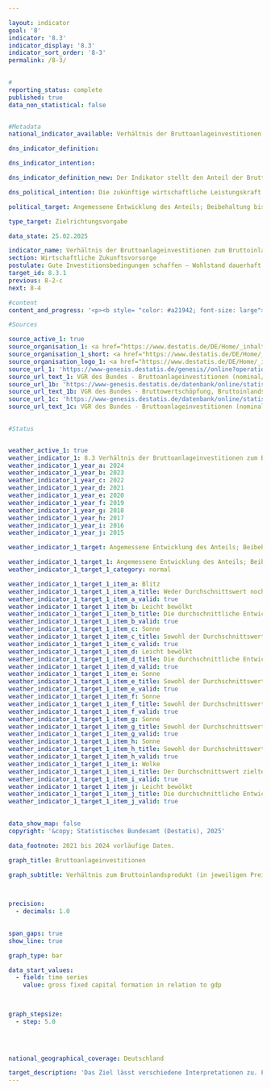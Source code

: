 ```yaml
---

layout: indicator        
goal: '8'        
indicator: '8.3'        
indicator_display: '8.3'        
indicator_sort_order: '8-3'        
permalink: /8-3/        
        

#
reporting_status: complete        
published: true        
data_non_statistical: false        


#Metadata        
national_indicator_available: Verhältnis der Bruttoanlageinvestitionen zum Bruttoinlandsprodukt (Investitionsquote)        

dns_indicator_definition:         

dns_indicator_intention:         

dns_indicator_definition_new: Der Indikator stellt den Anteil der Bruttoanlageinvestitionen am nominalen Bruttoinlandsprodukt (BIP) dar.        

dns_political_intention: Die zukünftige wirtschaftliche Leistungskraft und die Wettbewerbsfähigkeit einer Volkswirtschaft hängen entscheidend von den Investitionen der Unternehmen und des Staates ab.        

political_target: Angemessene Entwicklung des Anteils; Beibehaltung bis 2030        

type_target: Zielrichtungsvorgabe        

data_state: 25.02.2025        

indicator_name: Verhältnis der Bruttoanlageinvestitionen zum Bruttoinlandsprodukt (Investitionsquote)        
section: Wirtschaftliche Zukunftsvorsorge        
postulate: Gute Investitionsbedingungen schaffen – Wohlstand dauerhaft erhalten        
target_id: 8.3.1        
previous: 8-2-c        
next: 8-4        

#content         
content_and_progress: '<p><b style= "color: #a21942; font-size: large">8.3&nbsp;Verhältnis der Bruttoanlageinvestitionen zum Bruttoinlandsprodukt (Investitionsquote)</b><br><br>Die Investitionsquote gilt als ein zentraler volkswirtschaftlicher Indikator für die zukünftige wirtschaftliche Entwicklung. Sie stellt das Verhältnis der Bruttoanlageinvestitionen zum Bruttoinlandsprodukt (BIP) in jeweiligen Preisen dar. Bruttoanlageinvestitionen umfassen den wertmäßigen Zugang an Anlagegütern, das heißt den Erwerb abzüglich der Veräußerungen, ohne Berücksichtigung von Abschreibungen, die von inländischen Wirtschaftseinheiten erworben oder selbst erstellt werden, um sie länger als ein Jahr im Produktionsprozess einzusetzen.<br><br>Sie setzen sich zusammen aus: Ausrüstungen (Maschinen und Geräte einschließlich militärischer Waffensysteme), Bauten (Wohn- und Nichtwohnbauten) sowie sonstigen Anlagen, zu denen insbesondere Forschung und Entwicklung, Software und Datenbanken zählen. Wertminderungen an Ausrüstungen und Anlagen bleiben unberücksichtigt; hingegen werden wesentliche Verbesserungen an vorhandenem Anlagevermögen mit einbezogen. Die Investitionsquote wird im Rahmen der Volkswirtschaftlichen Gesamtrechnungen (VGR) vom Statistischen Bundesamt nach international harmonisierten Standards berechnet&nbsp;–&nbsp;insbesondere auf Grundlage des Europäischen Systems Volkswirtschaftlicher Gesamtrechnungen (ESVG).<br><br>Zu Beginn der 1990er-Jahre lag die Investitionsquote bei knapp 25&nbsp;%, sank jedoch innerhalb von rund zehn Jahren auf ihren bisherigen Tiefststand von 18,8&nbsp;%. Seit 2009&nbsp;war ein moderates und relativ stetiges Wachstum der Investitionsquote bis 2022&nbsp;zu beobachten. In den Jahren 2022&nbsp;bis 2024&nbsp;ging die Quote vergleichsweise deutlich zurück und lag nach vorläufigen Angaben zuletzt bei 20,9&nbsp;%. Die Bruttoanlageinvestitionen beliefen sich im Jahr 2024&nbsp;auf insgesamt 898&nbsp;Milliarden Euro; davon entfielen 126&nbsp;Milliarden Euro auf den Staat und 772&nbsp;Milliarden Euro auf nichtstaatliche Sektoren.<br><br>Während seit 1991&nbsp;konstant rund 50&nbsp;% der Investitionen auf Bauinvestitionen entfielen, veränderten sich die Anteile der Ausrüstungs- und sonstigen Investitionen deutlich: Entfielen 1991&nbsp;noch 40&nbsp;% auf Ausrüstungsgüter, sank dieser Anteil bis 2024&nbsp;auf 29&nbsp;%. Im gleichen Zeitraum stieg der Anteil der Investitionen in Forschung und Entwicklung sowie in Software und Datenbanken von 11&nbsp;% auf 19&nbsp;%.<br><br>Neben der Gliederung nach Gütergruppen lassen sich die Bruttoanlageinvestitionen auch nach Wirtschaftszweigen aufschlüsseln, in denen die Investitionen getätigt wurden. Den geringsten Anteil verzeichnete 2023&nbsp;der Wirtschaftszweig Land-, Forstwirtschaft und Fischerei mit 1,4&nbsp;%. Auf das Produzierende Gewerbe entfielen rund 22&nbsp;% der Investitionen (1991: über 28&nbsp;%). Die verbleibenden 76&nbsp;% wurden in den Dienstleistungsbereichen investiert (1991: 70&nbsp;%). Innerhalb des Dienstleistungsbereichs war das Grundstücks- und Wohnungswesen mit einem Anteil von 33&nbsp;% an der Gesamtsumme am stärksten vertreten.<br><br>Trotz steigender nominaler Investitionen bleibt Deutschland im internationalen Vergleich investitionsschwach. Seit 1996&nbsp;liegt die Investitionsquote kontinuierlich unter dem Durchschnitt der Organisation für wirtschaftliche Zusammenarbeit und Entwicklung (OECD), der im Jahr 2023&nbsp;bei 22,4&nbsp;% lag.</p>'                

#Sources        

source_active_1: true
source_organisation_1: <a href="https://www.destatis.de/DE/Home/_inhalt.html" target="_blank">Statistisches Bundesamt</a>
source_organisation_1_short: <a href="https://www.destatis.de/DE/Home/_inhalt.html" target="_blank">Statistisches Bundesamt</a>
source_organisation_logo_1: <a href="https://www.destatis.de/DE/Home/_inhalt.html" target="_blank"><img src="https://dns-indikatoren.de/public/OrgImgDe/destatis.png" alt="Statistisches Bundesamt" title=" Klicken Sie hier um zur Homepage der Organisation Statistisches Bundesamt zu gelangen." style="height:60px; width:148px; border:transparent"/></a>
source_url_1: 'https://www-genesis.destatis.de/genesis//online?operation=table&code=81000-0023&bypass=true&levelindex=0&levelid=1660823284613&language=de'
source_url_text_1: VGR des Bundes - Bruttoanlageinvestitionen (nominal/preisbereinigt) – GENESIS online 81000-0023
source_url_1b: 'https://www-genesis.destatis.de/datenbank/online/statistic/81000/table/81000-0001'
source_url_text_1b: VGR des Bundes - Bruttowertschöpfung, Bruttoinlandsprodukt (nominal/preisbereinigt) – GENESIS online 81000-0001
source_url_1c: 'https://www-genesis.destatis.de/datenbank/online/statistic/81000/table/81000-0129'
source_url_text_1c: VGR des Bundes - Bruttoanlageinvestitionen (nominal/ preisbereinigt) – GENESIS online 81000-0129
        

#Status        


weather_active_1: true
weather_indicator_1: 8.3 Verhältnis der Bruttoanlageinvestitionen zum Bruttoinlandsprodukt (Investitionsquote)
weather_indicator_1_year_a: 2024
weather_indicator_1_year_b: 2023
weather_indicator_1_year_c: 2022
weather_indicator_1_year_d: 2021
weather_indicator_1_year_e: 2020
weather_indicator_1_year_f: 2019
weather_indicator_1_year_g: 2018
weather_indicator_1_year_h: 2017
weather_indicator_1_year_i: 2016
weather_indicator_1_year_j: 2015

weather_indicator_1_target: Angemessene Entwicklung des Anteils; Beibehaltung bis 2030

weather_indicator_1_target_1: Angemessene Entwicklung des Anteils; Beibehaltung bis 2030
weather_indicator_1_target_1_category: normal

weather_indicator_1_target_1_item_a: Blitz
weather_indicator_1_target_1_item_a_title: Weder Durchschnittswert noch die vorherige Veränderung deuten in 2024 in die richtige Richtung.
weather_indicator_1_target_1_item_a_valid: true
weather_indicator_1_target_1_item_b: Leicht bewölkt
weather_indicator_1_target_1_item_b_title: Die durchschnittliche Entwicklung zielte in 2023 in die richtige Richtung, im vorangegangenen Jahr ergab sich jedoch eine Entwicklung in die falsche Richtung oder gar keine Veränderung.
weather_indicator_1_target_1_item_b_valid: true
weather_indicator_1_target_1_item_c: Sonne
weather_indicator_1_target_1_item_c_title: Sowohl der Durchschnittswert als auch die vorangegangene jährliche Veränderung deuteten in 2022 in die richtige Richtung.
weather_indicator_1_target_1_item_c_valid: true
weather_indicator_1_target_1_item_d: Leicht bewölkt
weather_indicator_1_target_1_item_d_title: Die durchschnittliche Entwicklung zielte in 2021 in die richtige Richtung, im vorangegangenen Jahr ergab sich jedoch eine Entwicklung in die falsche Richtung oder gar keine Veränderung.
weather_indicator_1_target_1_item_d_valid: true
weather_indicator_1_target_1_item_e: Sonne
weather_indicator_1_target_1_item_e_title: Sowohl der Durchschnittswert als auch die vorangegangene jährliche Veränderung deuteten in 2020 in die richtige Richtung.
weather_indicator_1_target_1_item_e_valid: true
weather_indicator_1_target_1_item_f: Sonne
weather_indicator_1_target_1_item_f_title: Sowohl der Durchschnittswert als auch die vorangegangene jährliche Veränderung deuteten in 2019 in die richtige Richtung.
weather_indicator_1_target_1_item_f_valid: true
weather_indicator_1_target_1_item_g: Sonne
weather_indicator_1_target_1_item_g_title: Sowohl der Durchschnittswert als auch die vorangegangene jährliche Veränderung deuteten in 2018 in die richtige Richtung.
weather_indicator_1_target_1_item_g_valid: true
weather_indicator_1_target_1_item_h: Sonne
weather_indicator_1_target_1_item_h_title: Sowohl der Durchschnittswert als auch die vorangegangene jährliche Veränderung deuteten in 2017 in die richtige Richtung.
weather_indicator_1_target_1_item_h_valid: true
weather_indicator_1_target_1_item_i: Wolke
weather_indicator_1_target_1_item_i_title: Der Durchschnittswert zielte in 2016 in die falsche Richtung oder zeigt eine Stagnation an, im vorangegangenen Jahr zeigte sich jedoch eine Wende in die gewünschte Richtung.
weather_indicator_1_target_1_item_i_valid: true
weather_indicator_1_target_1_item_j: Leicht bewölkt
weather_indicator_1_target_1_item_j_title: Die durchschnittliche Entwicklung zielte in 2015 in die richtige Richtung, im vorangegangenen Jahr ergab sich jedoch eine Entwicklung in die falsche Richtung oder gar keine Veränderung.
weather_indicator_1_target_1_item_j_valid: true        
        

data_show_map: false        
copyright: '&copy; Statistisches Bundesamt (Destatis), 2025'        

data_footnote: 2021 bis 2024 vorläufige Daten.        

graph_title: Bruttoanlageinvestitionen        

graph_subtitle: Verhältnis zum Bruttoinlandsprodukt (in jeweiligen Preisen)        

        

precision: 
  - decimals: 1.0
            

span_gaps: true        
show_line: true        

graph_type: bar                

data_start_values: 
  - field: time series
    value: gross fixed capital formation in relation to gdp        

        

graph_stepsize: 
  - step: 5.0
            

                        

national_geographical_coverage: Deutschland                

target_description: 'Das Ziel lässt verschiedene Interpretationen zu. Für die hier vorgenommene Bewertung des Indikators wird angenommen, dass das Verhältnis der Bruttoanlageinvestitionen zum Bruttoinlandsprodukt gesteigert werden soll.<br><br>• Ausgehend von der Zielformulierung ist es für die Bewertung des Indikators unerheblich, ob die Steigerung durch eine Zunahme des Zählers oder eine Verringerung des Nenners erreicht wird. Die Werte des Indikators 8.3&nbsp;sind jedoch sowohl im Jahr 2024, als auch im Durchschnitt der Jahre 2019&nbsp;bis 2024&nbsp;gesunken und haben sich somit nicht in die gewünschte Richtung entwickelt. Der Indikator 8.3&nbsp;wird daher für das Jahr 2024&nbsp;mit <b>Gewitter</b> bewertet.<br><br><a href="https://dns-indikatoren.de/status"><img src="https://sdg-indikatoren.de/public/Wettersymbole/Blitz.png" title="Weder Durchschnittswert noch die vorherige Veränderung deuten in 2024&nbsp;in die richtige Richtung." alt="Wettersymbol Blitz"/></a> <br><small>Datenstand bei Bewertung: 25.02.2025</small>'        
---
```



